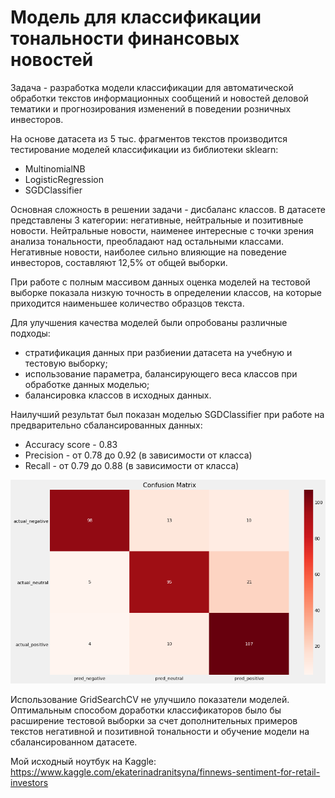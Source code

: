 # Модель для классификации тональности финансовых новостей

Задача - разработка модели классификации для автоматической обработки текстов информационных сообщений и новостей деловой тематики и прогнозирования изменений в поведении розничных инвесторов.

На основе датасета из 5 тыс. фрагментов текстов производится тестирование моделей классификации из библиотеки sklearn:
- MultinomialNB
- LogisticRegression
- SGDClassifier

Основная сложность в решении задачи - дисбаланс классов. В датасете представлены 3 категории: негативные, нейтральные и позитивные новости. Нейтральные новости, наименее интересные с точки зрения анализа тональности, преобладают над остальными классами. Негативные новости, наиболее сильно влияющие на поведение инвесторов, составляют 12,5% от общей выборки.

При работе с полным массивом данных оценка моделей на тестовой выборке показала низкую точность в определении классов, на которые приходится наименьшее количество образцов текста.

Для улучшения качества моделей были опробованы различные подходы:
- стратификация данных при разбиении датасета на учебную и тестовую выборку;
- использование параметра, балансирующего веса классов при обработке данных моделью;
- балансировка классов в исходных данных.

Наилучший результат был показан моделью SGDClassifier при работе на предварительно сбалансированных данных:
- Accuracy score - 0.83
- Precision - от 0.78 до 0.92 (в зависимости от класса)
- Recall - от 0.79 до 0.88 (в зависимости от класса)

![confusion_matrix.png](confusion_matrix.png)

Использование GridSearchCV не улучшило показатели моделей. Оптимальным способом доработки классификаторов было бы расширение тестовой выборки за счет дополнительных примеров текстов негативной и позитивной тональности и обучение модели на сбалансированном датасете.

Мой исходный ноутбук на Kaggle: https://www.kaggle.com/ekaterinadranitsyna/finnews-sentiment-for-retail-investors
